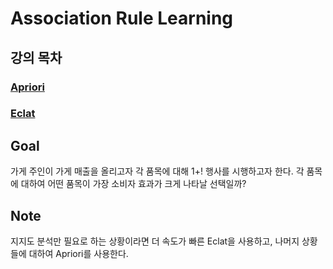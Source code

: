 # Association Rule Learning
## 강의 목차
### [Apriori](https://github.com/EricChoii/ai-boot-camp/blob/main/ai/machine-learning/unsupervised-learning/association-rule/apriori.md)
### [Eclat](https://github.com/EricChoii/ai-boot-camp/blob/main/ai/machine-learning/unsupervised-learning/association-rule/eclat.md)

## Goal
가게 주인이 가게 매출을 올리고자 각 품목에 대해 1+! 행사를 시행하고자 한다. 각 품목에 대하여 어떤 품목이 가장 소비자 효과가 크게 나타날 선택일까?

## Note
지지도 분석만 필요로 하는 상황이라면 더 속도가 빠른 Eclat을 사용하고, 나머지 상황들에 대하여 Apriori를 사용한다.
